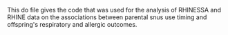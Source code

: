 This do file gives the code that was used for the analysis of RHINESSA and RHINE data on the associations between parental snus use timing and offspring's respiratory and allergic outcomes. 
